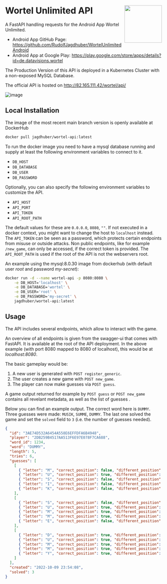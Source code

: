 # Wortel Unlimited API <img src="https://user-images.githubusercontent.com/42039093/200065456-0ee2c416-a195-4d7d-a821-744f8b7257bb.png" align="right" height = 120/>

A FastAPI handling requests for the Android App Wortel Unlimited.
* Android App GitHub Page: https://github.com/RudolfJagdhuber/WortelUnlimitedAndroid
* Android App at Google Play: https://play.google.com/store/apps/details?id=de.datavisions.wortel

The Production Version of this API is deployed in a Kubernetes Cluster
with a non-exposed MySQL Database.

The official API is hosted on http://82.165.111.42/wortel/api/

![image](https://user-images.githubusercontent.com/42039093/200065936-2638fe9b-64e2-47c7-a73e-d935abfc1fce.png)

## Local Installation

The image of the most recent main branch version is openly available at
DockerHub
```sh
docker pull jagdhuber/wortel-api:latest
```

To run the docker image you need to have a mysql database running and supply at
least the following environment variables to connect to it.
* `DB_HOST`
* `DB_DATABASE`
* `DB_USER`
* `DB_PASSWORD`

Optionally, you can also specify the following environment variables to
customize the API.
* `API_HOST`
* `API_PORT`
* `API_TOKEN`
* `API_ROOT_PATH`

The default values for these are `0.0.0.0`, `8080`, `""`. If not executed in a
docker context, you might want to change the host to `localhost` instead. The
`API_TOKEN` can be seen as a password, which protects certain endpoints from
misuse or outside attacks. Non public endpoints, like for example `/new_game`,
can only be accessed, if the correct token is provided. The `API_ROOT_PATH` is
used if the root of the API is not the webservers root.

An example using the mysql:8.0.30 image from dockerhub (with default user
*root* and password *my-secret*):
```sh
docker run -d --name wortel-api -p 8080:8080 \
    -e DB_HOST='localhost' \
    -e DB_DATABASE='wortel' \
    -e DB_USER='root' \
    -e DB_PASSWORD='my-secret' \
    jagdhuber/wortel-api:latest
```

## Usage

The API includes several endpoints, which allow to interact with the game.

An overview of all endpoints is given from the swagger-ui that comes with
FastAPI. It is available at the root of the API deployment. In the above
example (with port 8080 mapped to 8080 of localhost), this would be at
*localhost:8080*. 

The basic gameplay would be:
1) A new user is generated with `POST register_generic`.
2) The user creates a new game with `POST new_game`. 
3) The player can now make guesses via `POST guess`. 

A game output returned for example by `POST guess` or `POST new_game` contains
all revelant metadata, as well as the list of guesses .

Below you can find an example output. The correct word here is `DUMMY`.
Three guesses were made: `MUSIK`, `SUMME`, `DUMMY`. The last one solved the
game and set the `solved` field to `3` (i.e. the number of guesses needed). 


```json
{
  "id": "3AE74D532A6454A558E6EFFDFA6B4948",
  "player": "2DB259B4517AA513F6E97E078F7CA688",
  "word_id": 1234,
  "word": "DUMMY",
  "length": 5,
  "tries": 6,
  "guesses": [
    [
      { "letter": "M", "correct_position": false, "different_position": true },
      { "letter": "U", "correct_position": true, "different_position": false },
      { "letter": "S", "correct_position": false, "different_position": false },
      { "letter": "I", "correct_position": false, "different_position": false },
      { "letter": "K", "correct_position": false, "different_position": false }
    ],
    [
      { "letter": "S", "correct_position": false, "different_position": false },
      { "letter": "U", "correct_position": true, "different_position": false },
      { "letter": "M", "correct_position": true, "different_position": true },
      { "letter": "M", "correct_position": true, "different_position": true },
      { "letter": "E", "correct_position": false, "different_position": false }
    ],
    [
      { "letter": "D", "correct_position": true, "different_position": false },
      { "letter": "U", "correct_position": true, "different_position": false },
      { "letter": "M", "correct_position": true, "different_position": true },
      { "letter": "M", "correct_position": true, "different_position": true },
      { "letter": "Y", "correct_position": true, "different_position": false }
    ]
  ],
  "created": "2022-10-09 23:54:08",
  "solved": 3
}
```
